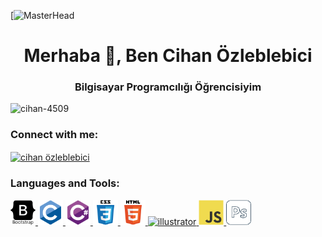 [![MasterHead](https://www.google.com/search?q=akdeniz+%C3%BCniversitesi+logo&sca_esv=590391945&tbm=isch&sxsrf=AM9HkKk4Jsc2D4PvGCCJrA7oTpvCav0bsg:1702458980372&source=lnms&sa=X&ved=2ahUKEwju7JP2iYyDAxXPbPEDHbdfAZcQ_AUoAXoECAEQAw&biw=1920&bih=953&dpr=1#imgrc=3HIGzbx2MZJWWM)

<h1 align="center">Merhaba 👋, Ben Cihan Özleblebici</h1>
<h3 align="center">Bilgisayar Programcılığı Öğrencisiyim</h3>

<p align="left"> <img src="https://komarev.com/ghpvc/?username=cihan-4509&label=Profile%20views&color=0e75b6&style=flat" alt="cihan-4509" /> </p>

<h3 align="left">Connect with me:</h3>
<p align="left">
<a href="https://linkedin.com/in/cihan özleblebici" target="blank"><img align="center" src="https://raw.githubusercontent.com/rahuldkjain/github-profile-readme-generator/master/src/images/icons/Social/linked-in-alt.svg" alt="cihan özleblebici" height="30" width="40" /></a>
</p>

<h3 align="left">Languages and Tools:</h3>
<p align="left"> <a href="https://getbootstrap.com" target="_blank" rel="noreferrer"> <img src="https://raw.githubusercontent.com/devicons/devicon/master/icons/bootstrap/bootstrap-plain-wordmark.svg" alt="bootstrap" width="40" height="40"/> </a> <a href="https://www.cprogramming.com/" target="_blank" rel="noreferrer"> <img src="https://raw.githubusercontent.com/devicons/devicon/master/icons/c/c-original.svg" alt="c" width="40" height="40"/> </a> <a href="https://www.w3schools.com/cs/" target="_blank" rel="noreferrer"> <img src="https://raw.githubusercontent.com/devicons/devicon/master/icons/csharp/csharp-original.svg" alt="csharp" width="40" height="40"/> </a> <a href="https://www.w3schools.com/css/" target="_blank" rel="noreferrer"> <img src="https://raw.githubusercontent.com/devicons/devicon/master/icons/css3/css3-original-wordmark.svg" alt="css3" width="40" height="40"/> </a> <a href="https://www.w3.org/html/" target="_blank" rel="noreferrer"> <img src="https://raw.githubusercontent.com/devicons/devicon/master/icons/html5/html5-original-wordmark.svg" alt="html5" width="40" height="40"/> </a> <a href="https://www.adobe.com/in/products/illustrator.html" target="_blank" rel="noreferrer"> <img src="https://www.vectorlogo.zone/logos/adobe_illustrator/adobe_illustrator-icon.svg" alt="illustrator" width="40" height="40"/> </a> <a href="https://developer.mozilla.org/en-US/docs/Web/JavaScript" target="_blank" rel="noreferrer"> <img src="https://raw.githubusercontent.com/devicons/devicon/master/icons/javascript/javascript-original.svg" alt="javascript" width="40" height="40"/> </a> <a href="https://www.photoshop.com/en" target="_blank" rel="noreferrer"> <img src="https://raw.githubusercontent.com/devicons/devicon/master/icons/photoshop/photoshop-line.svg" alt="photoshop" width="40" height="40"/> </a> </p>
